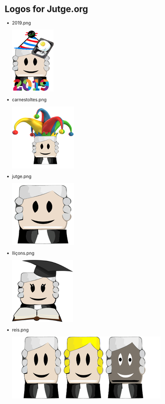 
# Logos for Jutge.org

- 2019.png

  <a href='2019.png'><img src='2019.png' height='200'></a>

- carnestoltes.png

  <a href='carnestoltes.png'><img src='carnestoltes.png' height='200'></a>

- jutge.png

  <a href='jutge.png'><img src='jutge.png' height='200'></a>

- lliçons.png

  <a href='lliçons.png'><img src='lliçons.png' height='200'></a>

- reis.png

  <a href='reis.png'><img src='reis.png' height='200'></a>

